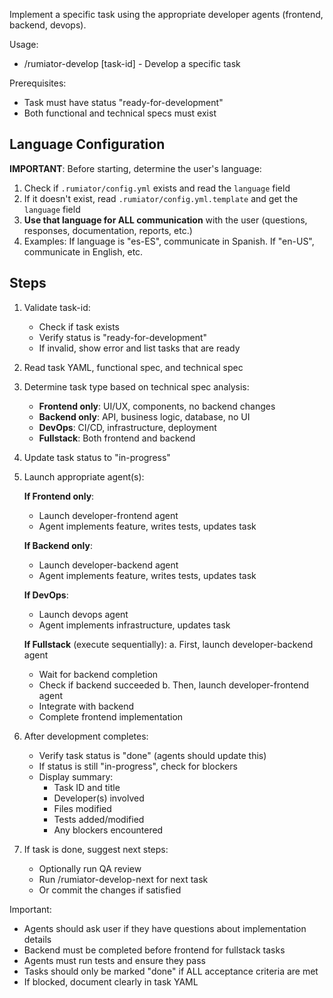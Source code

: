 Implement a specific task using the appropriate developer agents (frontend, backend, devops).

Usage:
- /rumiator-develop [task-id] - Develop a specific task

Prerequisites:
- Task must have status "ready-for-development"
- Both functional and technical specs must exist

## Language Configuration
**IMPORTANT**: Before starting, determine the user's language:
1. Check if `.rumiator/config.yml` exists and read the `language` field
2. If it doesn't exist, read `.rumiator/config.yml.template` and get the `language` field
3. **Use that language for ALL communication** with the user (questions, responses, documentation, reports, etc.)
4. Examples: If language is "es-ES", communicate in Spanish. If "en-US", communicate in English, etc.

## Steps

1. Validate task-id:
   - Check if task exists
   - Verify status is "ready-for-development"
   - If invalid, show error and list tasks that are ready
2. Read task YAML, functional spec, and technical spec
3. Determine task type based on technical spec analysis:
   - **Frontend only**: UI/UX, components, no backend changes
   - **Backend only**: API, business logic, database, no UI
   - **DevOps**: CI/CD, infrastructure, deployment
   - **Fullstack**: Both frontend and backend
4. Update task status to "in-progress"
5. Launch appropriate agent(s):

   **If Frontend only**:
   - Launch developer-frontend agent
   - Agent implements feature, writes tests, updates task

   **If Backend only**:
   - Launch developer-backend agent
   - Agent implements feature, writes tests, updates task

   **If DevOps**:
   - Launch devops agent
   - Agent implements infrastructure, updates task

   **If Fullstack** (execute sequentially):
   a. First, launch developer-backend agent
      - Wait for backend completion
      - Check if backend succeeded
   b. Then, launch developer-frontend agent
      - Integrate with backend
      - Complete frontend implementation

6. After development completes:
   - Verify task status is "done" (agents should update this)
   - If status is still "in-progress", check for blockers
   - Display summary:
     * Task ID and title
     * Developer(s) involved
     * Files modified
     * Tests added/modified
     * Any blockers encountered
7. If task is done, suggest next steps:
   - Optionally run QA review
   - Run /rumiator-develop-next for next task
   - Or commit the changes if satisfied

Important:
- Agents should ask user if they have questions about implementation details
- Backend must be completed before frontend for fullstack tasks
- Agents must run tests and ensure they pass
- Tasks should only be marked "done" if ALL acceptance criteria are met
- If blocked, document clearly in task YAML

